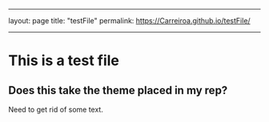 - - -
layout: page
title: "testFile"
permalink: https://Carreiroa.github.io/testFile/
- - -
# This is a test file
## Does this take the theme placed in my rep?

Need to get rid of some text.
